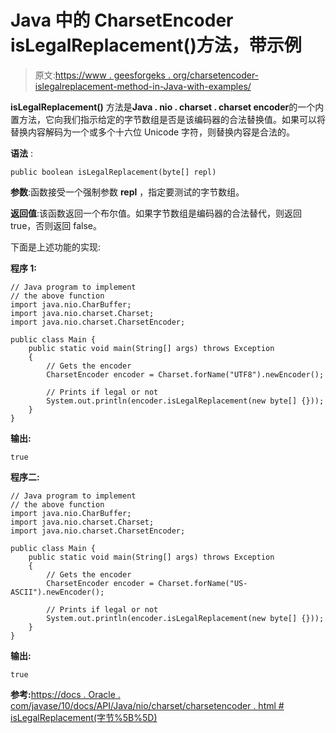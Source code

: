 # Java 中的 CharsetEncoder isLegalReplacement()方法，带示例

> 原文:[https://www . geesforgeks . org/charsetencoder-islegalreplacement-method-in-Java-with-examples/](https://www.geeksforgeeks.org/charsetencoder-islegalreplacement-method-in-java-with-examples/)

**isLegalReplacement()** 方法是**Java . nio . charset . charset encoder**的一个内置方法，它向我们指示给定的字节数组是否是该编码器的合法替换值。如果可以将替换内容解码为一个或多个十六位 Unicode 字符，则替换内容是合法的。

**语法** :

```
public boolean isLegalReplacement(byte[] repl)
```

**参数**:函数接受一个强制参数 **repl** ，指定要测试的字节数组。

**返回值**:该函数返回一个布尔值。如果字节数组是编码器的合法替代，则返回 true，否则返回 false。

下面是上述功能的实现:

**程序 1:**

```
// Java program to implement
// the above function
import java.nio.CharBuffer;
import java.nio.charset.Charset;
import java.nio.charset.CharsetEncoder;

public class Main {
    public static void main(String[] args) throws Exception
    {
        // Gets the encoder
        CharsetEncoder encoder = Charset.forName("UTF8").newEncoder();

        // Prints if legal or not
        System.out.println(encoder.isLegalReplacement(new byte[] {}));
    }
}
```

**输出:**

```
true

```

**程序二:**

```
// Java program to implement
// the above function
import java.nio.CharBuffer;
import java.nio.charset.Charset;
import java.nio.charset.CharsetEncoder;

public class Main {
    public static void main(String[] args) throws Exception
    {
        // Gets the encoder
        CharsetEncoder encoder = Charset.forName("US-ASCII").newEncoder();

        // Prints if legal or not
        System.out.println(encoder.isLegalReplacement(new byte[] {}));
    }
}
```

**输出:**

```
true

```

**参考:**[https://docs . Oracle . com/javase/10/docs/API/Java/nio/charset/charsetencoder . html # isLegalReplacement(字节%5B%5D)](https://docs.oracle.com/javase/10/docs/api/java/nio/charset/CharsetEncoder.html#isLegalReplacement(byte%5B%5D))